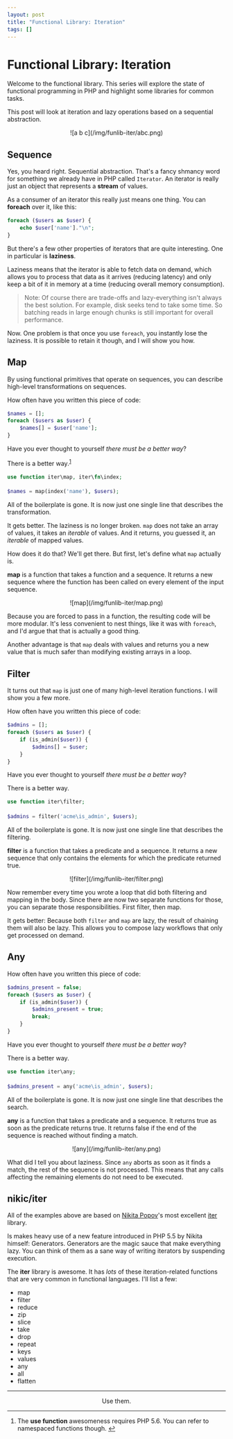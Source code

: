 ```yaml
---
layout: post
title: "Functional Library: Iteration"
tags: []
---
```


# Functional Library: Iteration

Welcome to the functional library. This series will explore the state of
functional programming in PHP and highlight some libraries for common tasks.

This post will look at iteration and lazy operations based on a sequential
abstraction.

<center>
    ![a b c](/img/funlib-iter/abc.png)
</center>

## Sequence

Yes, you heard right. Sequential abstraction. That's a fancy shmancy word for
something we already have in PHP called `Iterator`. An iterator is really just
an object that represents a **stream** of values.

As a consumer of an iterator this really just means one thing. You can
**foreach** over it, like this:

~~~php
foreach ($users as $user) {
    echo $user['name']."\n";
}
~~~

But there's a few other properties of iterators that are quite interesting.
One in particular is **laziness**.

Laziness means that the iterator is able to fetch data on demand, which allows
you to process that data as it arrives (reducing latency) and only keep a bit
of it in memory at a time (reducing overall memory consumption).

> Note: Of course there are trade-offs and lazy-everything isn't always the
> best solution. For example, disk seeks tend to take some time. So batching
> reads in large enough chunks is still important for overall performance.

Now. One problem is that once you use `foreach`, you instantly lose the
laziness. It is possible to retain it though, and I will show you how.

## Map

By using functional primitives that operate on sequences, you can describe
high-level transformations on sequences.

How often have you written this piece of code:

~~~php
$names = [];
foreach ($users as $user) {
    $names[] = $user['name'];
}
~~~

Have you ever thought to yourself *there must be a better way*?

There is a better way.<sup><a id="ft-1-src"></a><a
href="#ft-1">1</a></sup>

~~~php
use function iter\map, iter\fn\index;

$names = map(index('name'), $users);
~~~

All of the boilerplate is gone. It is now just one single line that describes
the transformation.

It gets better. The laziness is no longer broken. `map` does not take an array
of values, it takes an *iterable* of values. And it returns, you guessed it,
an *iterable* of mapped values.

How does it do that? We'll get there. But first, let's define what `map`
actually is.

**map** is a function that takes a function and a sequence. It returns a new
sequence where the function has been called on every element of the input
sequence.

<center>
    ![map](/img/funlib-iter/map.png)
</center>

Because you are forced to pass in a function, the resulting code will be more
modular. It's less convenient to nest things, like it was with `foreach`, and
I'd argue that that is actually a good thing.

Another advantage is that `map` deals with values and returns you a new value
that is much safer than modifying existing arrays in a loop.

## Filter

It turns out that `map` is just one of many high-level iteration functions. I will show you a few more.

How often have you written this piece of code:

~~~php
$admins = [];
foreach ($users as $user) {
    if (is_admin($user)) {
        $admins[] = $user;
    }
}
~~~

Have you ever thought to yourself *there must be a better way*?

There is a better way.

~~~php
use function iter\filter;

$admins = filter('acme\is_admin', $users);
~~~

All of the boilerplate is gone. It is now just one single line that describes
the filtering.

**filter** is a function that takes a predicate and a sequence. It returns a
new sequence that only contains the elements for which the predicate returned
true.

<center>
    ![filter](/img/funlib-iter/filter.png)
</center>

Now remember every time you wrote a loop that did both filtering and mapping
in the body. Since there are now two separate functions for those, you can
separate those responsibilities. First filter, then map.

It gets better: Because both `filter` and `map` are lazy, the result of
chaining them will also be lazy. This allows you to compose lazy workflows
that only get processed on demand.

## Any

How often have you written this piece of code:

~~~php
$admins_present = false;
foreach ($users as $user) {
    if (is_admin($user)) {
        $admins_present = true;
        break;
    }
}
~~~

Have you ever thought to yourself *there must be a better way*?

There is a better way.

~~~php
use function iter\any;

$admins_present = any('acme\is_admin', $users);
~~~

All of the boilerplate is gone. It is now just one single line that describes
the search.

**any** is a function that takes a predicate and a sequence. It returns true
as soon as the predicate returns true. It returns false if the end of the
sequence is reached without finding a match.

<center>
    ![any](/img/funlib-iter/any.png)
</center>

What did I tell you about laziness. Since `any` aborts as soon as it finds a
match, the rest of the sequence is not processed. This means that any calls
affecting the remaining elements do not need to be executed.

## nikic/iter

All of the examples above are based on [Nikita
Popov](https://twitter.com/nikita_ppv)'s most excellent
[iter](https://github.com/nikic/iter) library.

Is makes heavy use of a new feature introduced in PHP 5.5 by Nikita himself:
Generators. Generators are the magic sauce that make everything lazy. You can
think of them as a sane way of writing iterators by suspending execution.

The **iter** library is awesome. It has *lots* of these iteration-related
functions that are very common in functional languages. I'll list a few:

* map
* filter
* reduce
* zip
* slice
* take
* drop
* repeat
* keys
* values
* any
* all
* flatten

---

<center>
    Use them.
</center>

---

1. <a id="ft-1"></a>The **use function** awesomeness requires PHP 5.6. You can
   refer to namespaced functions though. <a id="ft-1" href="#ft-1-src">↩</a>
